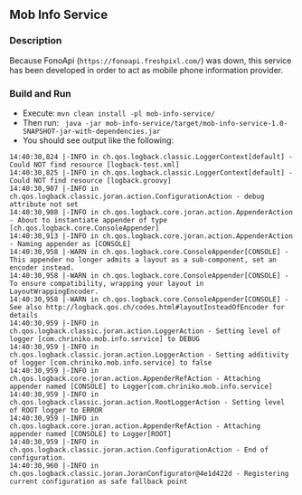 
## Mob Info Service

### Description

Because FonoApi (`https://fonoapi.freshpixl.com/`) was down, this service has been developed in order to act as
mobile phone information provider.


### Build and Run
* Execute: `mvn clean install -pl mob-info-service/`
* Then run: ` java -jar mob-info-service/target/mob-info-service-1.0-SNAPSHOT-jar-with-dependencies.jar`
* You should see output like the following:
```text
14:40:30,824 |-INFO in ch.qos.logback.classic.LoggerContext[default] - Could NOT find resource [logback-test.xml]
14:40:30,825 |-INFO in ch.qos.logback.classic.LoggerContext[default] - Could NOT find resource [logback.groovy]
14:40:30,907 |-INFO in ch.qos.logback.classic.joran.action.ConfigurationAction - debug attribute not set
14:40:30,908 |-INFO in ch.qos.logback.core.joran.action.AppenderAction - About to instantiate appender of type [ch.qos.logback.core.ConsoleAppender]
14:40:30,913 |-INFO in ch.qos.logback.core.joran.action.AppenderAction - Naming appender as [CONSOLE]
14:40:30,958 |-WARN in ch.qos.logback.core.ConsoleAppender[CONSOLE] - This appender no longer admits a layout as a sub-component, set an encoder instead.
14:40:30,958 |-WARN in ch.qos.logback.core.ConsoleAppender[CONSOLE] - To ensure compatibility, wrapping your layout in LayoutWrappingEncoder.
14:40:30,958 |-WARN in ch.qos.logback.core.ConsoleAppender[CONSOLE] - See also http://logback.qos.ch/codes.html#layoutInsteadOfEncoder for details
14:40:30,959 |-INFO in ch.qos.logback.classic.joran.action.LoggerAction - Setting level of logger [com.chriniko.mob.info.service] to DEBUG
14:40:30,959 |-INFO in ch.qos.logback.classic.joran.action.LoggerAction - Setting additivity of logger [com.chriniko.mob.info.service] to false
14:40:30,959 |-INFO in ch.qos.logback.core.joran.action.AppenderRefAction - Attaching appender named [CONSOLE] to Logger[com.chriniko.mob.info.service]
14:40:30,959 |-INFO in ch.qos.logback.classic.joran.action.RootLoggerAction - Setting level of ROOT logger to ERROR
14:40:30,959 |-INFO in ch.qos.logback.core.joran.action.AppenderRefAction - Attaching appender named [CONSOLE] to Logger[ROOT]
14:40:30,959 |-INFO in ch.qos.logback.classic.joran.action.ConfigurationAction - End of configuration.
14:40:30,960 |-INFO in ch.qos.logback.classic.joran.JoranConfigurator@4e1d422d - Registering current configuration as safe fallback point

```